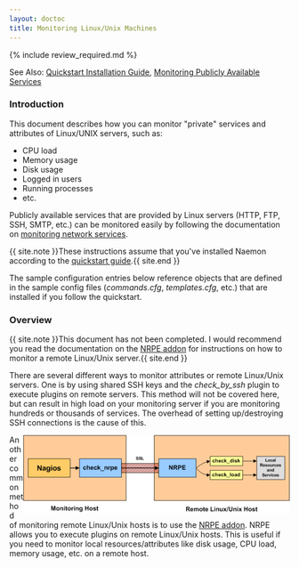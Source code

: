 ```yaml
---
layout: doctoc
title: Monitoring Linux/Unix Machines
---
```


{% include review_required.md %}


<span class="glyphicon glyphicon-arrow-right"></span> See Also: <a href="quickstart.html">Quickstart Installation Guide</a>, <a href="monitoring-networkservices.html">Monitoring Publicly Available Services</a>

### Introduction

This document describes how you can monitor "private" services and attributes of Linux/UNIX servers, such as:

<ul>
<li>CPU load</li>
<li>Memory usage</li>
<li>Disk usage</li>
<li>Logged in users</li>
<li>Running processes</li>
<li>etc.</li>
</ul>

Publicly available services that are provided by Linux servers (HTTP, FTP, SSH, SMTP, etc.) can be monitored easily by following the documentation on <a href="monitoring-networkservices.html">monitoring network services</a>.

{{ site.note }}These instructions assume that you've installed Naemon according to the <a href="quickstart.html">quickstart guide</a>.{{ site.end }}

The sample configuration entries below reference objects that are defined in the sample config files (<i>commands.cfg</i>, <i>templates.cfg</i>, etc.) that are installed if you follow the quickstart.

### Overview

{{ site.note }}This document has not been completed. I would recommend you read the documentation on the <a href="addons.html#nrpe">NRPE addon</a> for instructions on how to monitor a remote Linux/Unix server.{{ site.end }}

There are several different ways to monitor attributes or remote Linux/Unix servers.  One is by using shared SSH keys and the <i>check_by_ssh</i> plugin to execute plugins on remote servers.  This method will not be covered here, but can result in high load on your monitoring server if you are monitoring hundreds or thousands of services.  The overhead of setting up/destroying SSH connections is the cause of this.

<img src="/images/nrpe.png" border="0" alt="NRPE" title="NRPE" style="float: right; clear: both;">

Another common method of monitoring remote Linux/Unix hosts is to use the <a href="addons.html#nrpe">NRPE addon</a>.  NRPE  allows you to execute plugins on remote Linux/Unix hosts.  This is useful if you need to monitor local resources/attributes like disk usage, CPU load, memory usage, etc. on a remote host.
